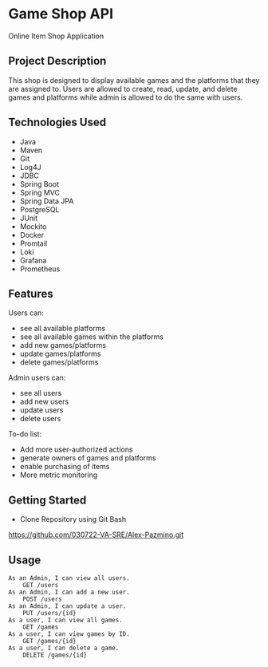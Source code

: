 # Game Shop API

Online Item Shop Application

## Project Description

This shop is designed to display available games and the platforms that they are assigned to. Users are allowed to create, read, update, and delete games and platforms while admin is allowed to do the same with users.

## Technologies Used

- Java
- Maven
- Git
- Log4J
- JDBC
- Spring Boot 
- Spring MVC
- Spring Data JPA
- PostgreSQL
- JUnit
- Mockito
- Docker
- Promtail
- Loki
- Grafana
- Prometheus

## Features

Users can: 
   - see all available platforms
   - see all available games within the platforms
   - add new games/platforms
   - update games/platforms
   - delete games/platforms

Admin users can: 

   - see all users
   - add new users
   - update users
   - delete users

To-do list:

- Add more user-authorized actions
- generate owners of games and platforms
- enable purchasing of items
- More metric monitoring 

## Getting Started
- Clone Repository using Git Bash

https://github.com/030722-VA-SRE/Alex-Pazmino.git

## Usage 

    As an Admin, I can view all users.
        GET /users
    As an Admin, I can add a new user.
        POST /users
    As an Admin, I can update a user.
        PUT /users/{id}
    As a user, I can view all games.
        GET /games
    As a user, I can view games by ID.
        GET /games/{id}
    As a user, I can delete a game.
        DELETE /games/{id}

